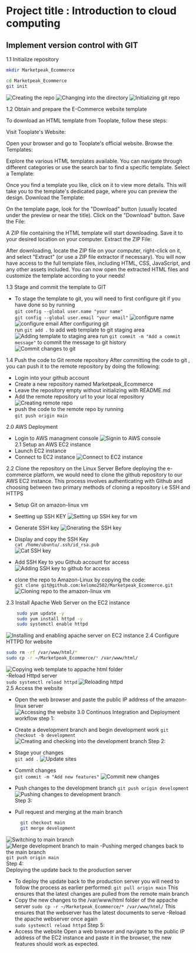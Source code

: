 # Project title : Introduction to cloud computing

## Implement version control with GIT

1.1 Initialize repository

  ```bash
  mkdir Marketpeak_Ecommerce
  
  cd Marketpeak_Ecommerce
  git init
  ```

![Creating the repo](./screenshots/1.mkdir.png)
![Changing into the directory](./screenshots/2.cd_to_marketpeak_folder.png)
![Initializing git repo](./screenshots/3.git_init.png)

1.2 Obtain and prepare the  E-Commerce website template

To download an HTML template from Tooplate, follow these steps:

Visit Tooplate's Website:

Open your browser and go to Tooplate's official website.
Browse the Templates:

Explore the various HTML templates available. You can navigate through different categories or use the search bar to find a specific template.
Select a Template:

Once you find a template you like, click on it to view more details. This will take you to the template's dedicated page, where you can preview the design.
Download the Template:

On the template page, look for the "Download" button (usually located under the preview or near the title). Click on the "Download" button.
Save the File:

A ZIP file containing the HTML template will start downloading. Save it to your desired location on your computer.
Extract the ZIP File:

After downloading, locate the ZIP file on your computer, right-click on it, and select "Extract" (or use a ZIP file extractor if necessary).
You will now have access to the full template files, including HTML, CSS, JavaScript, and any other assets included.
You can now open the extracted HTML files and customize the template according to your needs!  

1.3 Stage and commit the template to GIT

- To stage the template to git, you will need to first configure git if you have done so by running  
  `git config --global user.name "your name"`  
  `git config --global user.email "your email"`
  ![configure name](./screenshots/5.configuring_name_in_git.png)
  ![configure email](./screenshots/6.configuring_the_email.png)
  After configuring git  
  run `git add .` to add web template to git staging area  
  ![Adding template to staging area](./screenshots/4.Add_website_to_gitrepo.png)
  run `git commit -m "Add a commit message"` to commit the message to git history  
  ![Commit changes to git](./screenshots/7.initial_commit.png)

1.4 Push the code to Git remote repository
  After committing the code to git , you can push it to the remote repository by doing the following:  

- Login into your github account
- Create a new repository named Marketpeak_Ecommerce  
- Leave the repository empty without initializing with README.md
- Add the remote repository url to your local repository
  ![Creating remote repo](./screenshots/8.Creating_remote_git_repo.png)
- push the code to the remote repo by running  
  `git push origin main`  

2.0 AWS Deployment

- Login to AWS managment console
  ![Signin to AWS console](./screenshots/9.signing_to_aws_console.png)  
2.1 Setup an AWS EC2 instance
- Launch EC2 instance
- Connect to EC2 instance
![Connect to EC2 instance]("./screenshots/10.connect_to_amazon_linux.png")

2.2 Clone the repository on the Linux Server
  Before deploying the e-commerce platform, we would need to clone the github repository to our AWS EC2 instance. This process involves authenticating with Github and choosing between two primary methods of cloning a repository i.e SSH and HTTPS  

- Setup Git on amazon-linux vm  
  [](./screenshots/11.settingup_git_on_amazon_linux.png)
  
- Seetting up SSH KEY
  ![Setting up SSH key for vm](./screenshots/12.ssh-keygen.png)
- Generate SSH key
  ![Gnerating the SSH key](./screenshots/12.ssh-keygen.png)  
- Display and copy the SSH Key  
  `cat /home/ubuntu/.ssh/id_rsa.pub`  
  ![Cat SSH key](./screenshots/13.ssh-key.png)
- Add SSH Key to you Github account for access
  ![Adding SSH key to github for access](./screenshots/14.add_sshkey_amazon_linux.png)
- clone the repo to Amazon-Linux by copying the code:  
  `git clone git@github.com:kelomo2502/Marketpeak_Ecommerce.git`  
  ![Cloning repo to the amazon-linux vm](./screenshots/15.clone_repo_to_amazonlinux.png)

2.3 Install Apache Web Server on the EC2 instance  

```bash
    sudo yum update -y  
    sudo yum install httpd -y
    sudo systemctl enable httpd

  ```

  ![Installing and enabling apache server on EC2 instance](./screenshots/16.istalling_and_enabling_apache_server.png)
2.4 Configure HTTPD for website

```bash
sudo rm -rf /var/www/html/*
sudo cp -r ~/Marketpeak_Ecommerce/* /var/www/html/

```

![Copying web template to appache html folder](./screenshots/17.copied_webpage_to_varwwwhtml.png)  
-Reload Httpd server  
`sudo systemctl reload httpd`
![Reloading httpd](./screenshots/18.reload_apache_server.png)  
2.5 Access the website

- Open the web browser and paste the public IP address of the amazon-linux server  
![Accessing the website](./screenshots/19.accessing_webpage.png)
3.0 Continuos Integration and Deployment workflow
step 1:  
- Create a development branch and begin development work
    `git checkout -b development`  
  ![Creating and checking into the development branch](./screenshots/20.checkout_development_branch.png)
Step 2:  
- Stage your changes  
`git add .`
![Update sites](./screenshots/21.update_website.png)
- Commit changes  
`git commit -m "Add new features"`
![Commit new changes](./screenshots/22.add_and_commit_new_features.png)  
- Push changes to the development branch
`git push origin development`  
![Pushing changes to development branch](./screenshots/23.push_changes_to_development_branch.png)  
Step 3:  
- Pull request and merging at the main branch

  ```bash
    git checkout main  
    git merge development
  ```

![Switching to main branch ](./screenshots/24.switching_back_to_mainbranch.png)  
![Merge development branch to main](./screenshots/25.merge-developemt-to-main.png)
-Pushing merged changes back to the main branch  
`git push origin main`  
Step 4:  
Deploying the update back to the production server

- To deploy the update back to the production server you will need to follow the process as earlier performed:
`git pull origin main`
This ensures that the latest changes are pulled from the remote main branch
- Copy the new changes to the /var/www/html folder of the appache server
`sudo cp -r ~/Marketpeak_Ecommerce/* /var/www/html/`
This ensures that the webserver has the latest documents to serve
-Reload the apache webserver once again  
`sudo systemctl reload httpd`
Step 5:
- Access the website
  Open a web browser and navigate to the public IP address of the EC2 instance and paste it in the browser, the new features should work as expected.
